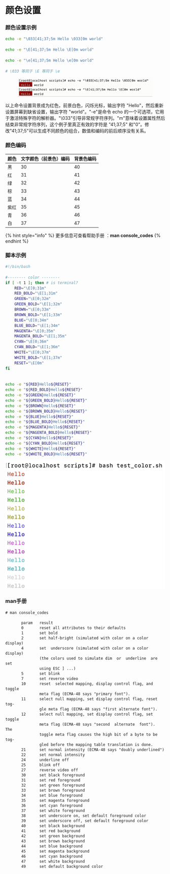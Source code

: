 # 颜色设置

### 颜色设置示例

```bash
echo -e "\033[41;37;5m Hello \033[0m world"

echo -e "\E[41;37;5m Hello \E[0m world"

echo -e "\e[41;37;5m Hello \e[0m world"

# \033 等同于 \E 等同于 \e
```

<figure><img src="../../.gitbook/assets/color.gif" alt=""><figcaption></figcaption></figure>

以上命令设置背景成为红色，前景白色，闪烁光标，输出字符 "Hello"，然后重新设置屏幕到缺省设置，输出字符 "world"。"-e"是命令 echo 的一个可选项，它用于激活特殊字符的解析器。"\033"引导非常规字符序列。"m"意味着设置属性然后结束非常规字符序列，这个例子里真正有效的字符是 "41;37;5" 和"0"。修改"41;37;5"可以生成不同颜色的组合，数值和编码的前后顺序没有关系。



### 颜色编码

| 颜色 | 文字颜色（前景色）编码 | 背景色编码 |
| -- | ----------- | ----- |
| 黑  | 30          | 40    |
| 红  | 31          | 41    |
| 绿  | 32          | 42    |
| 棕  | 33          | 43    |
| 蓝  | 34          | 44    |
| 紫红 | 35          | 45    |
| 青  | 36          | 46    |
| 白  | 37          | 47    |

{% hint style="info" %}
更多信息可查看帮助手册 ：**man console\_codes**
{% endhint %}



### 脚本示例

```bash
#!/bin/bash

#-------- color --------
if [ -t 1 ]; then # is terminal?
    RED="\E[0;31m"
    RED_BOLD="\E[1;31m"
    GREEN="\E[0;32m"
    GREEN_BOLD="\E[1;32m"
    BROWN="\E[0;33m"
    BROWN_BOLD="\E[1;33m"
    BLUE="\E[0;34m"
    BLUE_BOLD="\E[1;34m"
    MAGENTA="\E[0;35m"
    MAGENTA_BOLD="\E[1;35m"
    CYAN="\E[0;36m"
    CYAN_BOLD="\E[1;36m"
    WHITE="\E[0;37m"
    WHITE_BOLD="\E[1;37m"
    RESET="\E[0m"
fi


echo -e "${RED}Hello${RESET}"
echo -e "${RED_BOLD}Hello${RESET}"
echo -e "${GREEN}Hello${RESET}"
echo -e "${GREEN_BOLD}Hello${RESET}"
echo -e "${BROWN}Hello${RESET}"
echo -e "${BROWN_BOLD}Hello${RESET}"
echo -e "${BLUE}Hello${RESET}"
echo -e "${BLUE_BOLD}Hello${RESET}"
echo -e "${MAGENTA}Hello${RESET}"
echo -e "${MAGENTA_BOLD}Hello${RESET}"
echo -e "${CYAN}Hello${RESET}"
echo -e "${CYAN_BOLD}Hello${RESET}"
echo -e "${WHITE}Hello${RESET}"
echo -e "${WHITE_BOLD}Hello${RESET}"
```

![](<../../.gitbook/assets/image (61).png>)



### man手册

```
# man console_codes

       param   result
       0       reset all attributes to their defaults
       1       set bold
       2       set half-bright (simulated with color on a color display)
       4       set  underscore (simulated with color on a color display)
               (the colors used to simulate dim  or  underline  are  set
               using ESC ] ...)
       5       set blink
       7       set reverse video
       10      reset  selected mapping, display control flag, and toggle
               meta flag (ECMA-48 says "primary font").
       11      select null mapping, set display control flag, reset tog‐
               gle meta flag (ECMA-48 says "first alternate font").
       12      select null mapping, set display control flag, set toggle
               meta flag (ECMA-48 says "second  alternate  font").   The
               toggle meta flag causes the high bit of a byte to be tog‐
               gled before the mapping table translation is done.
       21      set normal intensity (ECMA-48 says "doubly underlined")
       22      set normal intensity
       24      underline off
       25      blink off
       27      reverse video off
       30      set black foreground
       31      set red foreground
       32      set green foreground
       33      set brown foreground
       34      set blue foreground
       35      set magenta foreground
       36      set cyan foreground
       37      set white foreground
       38      set underscore on, set default foreground color
       39      set underscore off, set default foreground color
       40      set black background
       41      set red background
       42      set green background
       43      set brown background
       44      set blue background
       45      set magenta background
       46      set cyan background
       47      set white background
       49      set default background color
```

